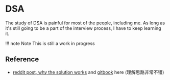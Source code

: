 # DSA 

The study of DSA is painful for most of the people, including me. As long as it's still going to be a part of the interview process, I have to keep learning it.

!!! note Note
    This is still a work in progress



## Reference

- [reddit post, why the solution works](https://www.reddit.com/r/leetcode/comments/t013v9/fucking_algorithm_a_gitbook_that_contains_not/) and [gitbook](https://labuladong.gitbook.io/algo-en/) here (理解思路非常不错)